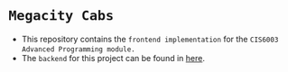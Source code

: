 # `Megacity Cabs`

- This repository contains the `frontend implementation` for the `CIS6003` `Advanced Programming module.`  
-  The `backend` for this project can be found in [here](https://github.com/DamianRavinduPeiris/mega-city-cabs-backend).
